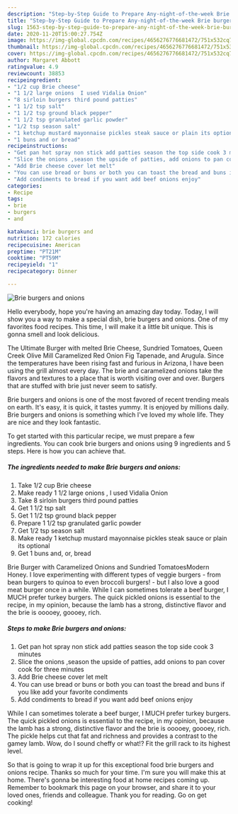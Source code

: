 ```yaml
---
description: "Step-by-Step Guide to Prepare Any-night-of-the-week Brie burgers and onions"
title: "Step-by-Step Guide to Prepare Any-night-of-the-week Brie burgers and onions"
slug: 1563-step-by-step-guide-to-prepare-any-night-of-the-week-brie-burgers-and-onions
date: 2020-11-20T15:00:27.754Z
image: https://img-global.cpcdn.com/recipes/4656276776681472/751x532cq70/brie-burgers-and-onions-recipe-main-photo.jpg
thumbnail: https://img-global.cpcdn.com/recipes/4656276776681472/751x532cq70/brie-burgers-and-onions-recipe-main-photo.jpg
cover: https://img-global.cpcdn.com/recipes/4656276776681472/751x532cq70/brie-burgers-and-onions-recipe-main-photo.jpg
author: Margaret Abbott
ratingvalue: 4.9
reviewcount: 38853
recipeingredient:
- "1/2 cup Brie cheese"
- "1 1/2 large onions  I used Vidalia Onion"
- "8 sirloin burgers third pound patties"
- "1 1/2 tsp salt"
- "1 1/2 tsp ground black pepper"
- "1 1/2 tsp granulated garlic powder"
- "1/2 tsp season salt"
- "1 ketchup mustard mayonnaise pickles steak sauce or plain its optional"
- "1 buns and or bread"
recipeinstructions:
- "Get pan hot spray non stick add patties season the top side cook 3 minutes"
- "Slice the onions ,season the upside of patties, add onions to pan cover cook for three minutes"
- "Add Brie cheese cover let melt"
- "You can use bread or buns or both you can toast the bread and buns if you like add your favorite condiments"
- "Add condiments to bread if you want add beef onions enjoy"
categories:
- Recipe
tags:
- brie
- burgers
- and

katakunci: brie burgers and 
nutrition: 172 calories
recipecuisine: American
preptime: "PT21M"
cooktime: "PT59M"
recipeyield: "1"
recipecategory: Dinner

---
```



![Brie burgers and onions](https://img-global.cpcdn.com/recipes/4656276776681472/751x532cq70/brie-burgers-and-onions-recipe-main-photo.jpg)

Hello everybody, hope you're having an amazing day today. Today, I will show you a way to make a special dish, brie burgers and onions. One of my favorites food recipes. This time, I will make it a little bit unique. This is gonna smell and look delicious.

The Ultimate Burger with melted Brie Cheese, Sundried Tomatoes, Queen Creek Olive Mill Caramelized Red Onion Fig Tapenade, and Arugula. Since the temperatures have been rising fast and furious in Arizona, I have been using the grill almost every day. The brie and caramelized onions take the flavors and textures to a place that is worth visiting over and over. Burgers that are stuffed with brie just never seem to satisfy.

Brie burgers and onions is one of the most favored of recent trending meals on earth. It's easy, it is quick, it tastes yummy. It is enjoyed by millions daily. Brie burgers and onions is something which I've loved my whole life. They are nice and they look fantastic.


To get started with this particular recipe, we must prepare a few ingredients. You can cook brie burgers and onions using 9 ingredients and 5 steps. Here is how you can achieve that.

<!--inarticleads1-->

##### The ingredients needed to make Brie burgers and onions:

1. Take 1/2 cup Brie cheese
1. Make ready 1 1/2 large onions , I used Vidalia Onion
1. Take 8 sirloin burgers third pound patties
1. Get 1 1/2 tsp salt
1. Get 1 1/2 tsp ground black pepper
1. Prepare 1 1/2 tsp granulated garlic powder
1. Get 1/2 tsp season salt
1. Make ready 1 ketchup mustard mayonnaise pickles steak sauce or plain its optional
1. Get 1 buns and, or, bread


Brie Burger with Caramelized Onions and Sundried TomatoesModern Honey. I love experimenting with different types of veggie burgers - from bean burgers to quinoa to even broccoli burgers! - but I also love a good meat burger once in a while. While I can sometimes tolerate a beef burger, I MUCH prefer turkey burgers. The quick pickled onions is essential to the recipe, in my opinion, because the lamb has a strong, distinctive flavor and the brie is ooooey, goooey, rich. 

<!--inarticleads2-->

##### Steps to make Brie burgers and onions:

1. Get pan hot spray non stick add patties season the top side cook 3 minutes
1. Slice the onions ,season the upside of patties, add onions to pan cover cook for three minutes
1. Add Brie cheese cover let melt
1. You can use bread or buns or both you can toast the bread and buns if you like add your favorite condiments
1. Add condiments to bread if you want add beef onions enjoy


While I can sometimes tolerate a beef burger, I MUCH prefer turkey burgers. The quick pickled onions is essential to the recipe, in my opinion, because the lamb has a strong, distinctive flavor and the brie is ooooey, goooey, rich. The pickle helps cut that fat and richness and provides a contrast to the gamey lamb. Wow, do I sound cheffy or what!? Fit the grill rack to its highest level. 

So that is going to wrap it up for this exceptional food brie burgers and onions recipe. Thanks so much for your time. I'm sure you will make this at home. There's gonna be interesting food at home recipes coming up. Remember to bookmark this page on your browser, and share it to your loved ones, friends and colleague. Thank you for reading. Go on get cooking!
